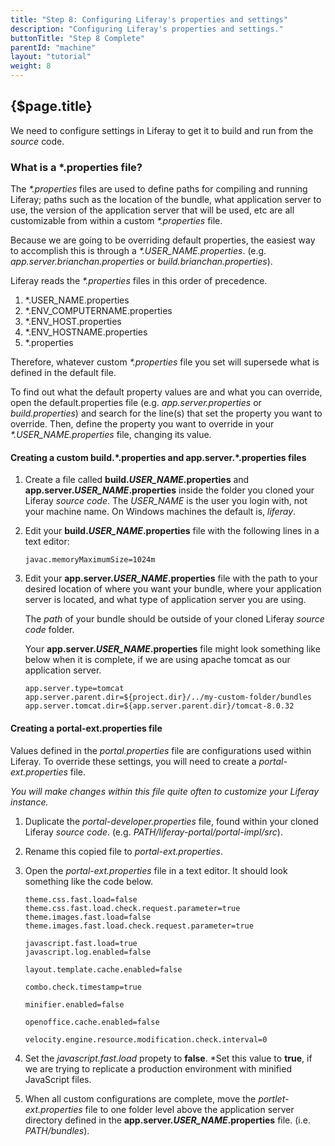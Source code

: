```yaml
---
title: "Step 8: Configuring Liferay's properties and settings"
description: "Configuring Liferay's properties and settings."
buttonTitle: "Step 8 Complete"
parentId: "machine"
layout: "tutorial"
weight: 8
---
```


## {$page.title}

We need to configure settings in Liferay to get it to build and run from the *source* code.

### What is a \*.properties file?

The *\*.properties* files are used to define paths for compiling and running Liferay; paths such as the location of the bundle, what application server to use, the version of the application server that will be used, etc are all customizable from within a custom *\*.properties* file.

Because we are going to be overriding default properties, the easiest way to accomplish this is through a *\*.USER_NAME.properties*. (e.g. *app.server.brianchan.properties* or *build.brianchan.properties*).

Liferay reads the *\*.properties* files in this order of precedence.
1. *.USER_NAME.properties
2. *.ENV_COMPUTERNAME.properties
3. *.ENV_HOST.properties
4. *.ENV_HOSTNAME.properties
5. *.properties

Therefore, whatever custom *\*.properties* file you set will supersede what is defined in the default file.

To find out what the default property values are and what you can override, open the default.properties file (e.g. *app.server.properties* or *build.properties*) and search for the line(s) that set the property you want to override. Then, define the property you want to override in your *\*.USER_NAME.properties* file, changing its value.

#### Creating a custom build.\*.properties and app.server.\*.properties files

1. Create a file called **build._USER\_NAME_.properties** and **app.server._USER\_NAME_.properties** inside the folder you cloned your Liferay *source code*.
    The *USER_NAME* is the user you login with, not your machine name. On Windows machines the default is, *liferay*.
2. Edit your **build._USER\_NAME_.properties** file with the following lines in a text editor:

    ```shell
    javac.memoryMaximumSize=1024m
    ```
3. Edit your **app.server._USER\_NAME_.properties** file with the path to your desired location of where you want your bundle, where your application server is located, and what type of application server you are using.

    The *path* of your bundle should be outside of your cloned Liferay *source code* folder.

    Your **app.server._USER\_NAME_.properties** file might look something like below when it is complete, if we are using apache tomcat as our application server.

    ```shell
    app.server.type=tomcat
    app.server.parent.dir=${project.dir}/../my-custom-folder/bundles
    app.server.tomcat.dir=${app.server.parent.dir}/tomcat-8.0.32
    ```

#### Creating a portal-ext.properties file

Values defined in the *portal.properties* file are configurations used within Liferay. To override these settings, you will need to create a *portal-ext.properties* file.

*You will make changes within this file quite often to customize your Liferay instance.*

1. Duplicate the *portal-developer.properties* file, found within your cloned Liferay *source code*.  (e.g. *PATH/liferay-portal/portal-impl/src*).
2. Rename this copied file to *portal-ext.properties*.
3. Open the *portal-ext.properties* file in a text editor. It should look something like the code below.

    ```shell
    theme.css.fast.load=false
    theme.css.fast.load.check.request.parameter=true
    theme.images.fast.load=false
    theme.images.fast.load.check.request.parameter=true

    javascript.fast.load=true
    javascript.log.enabled=false

    layout.template.cache.enabled=false

    combo.check.timestamp=true

    minifier.enabled=false

    openoffice.cache.enabled=false

    velocity.engine.resource.modification.check.interval=0
    ```
4. Set the *javascript.fast.load* propety to **false**. *Set this value to **true**, if we are trying to replicate a production environment with minified JavaScript files.
5. When all custom configurations are complete, move the *portlet-ext.properties* file to one folder level above the application server directory defined in the **app.server._USER\_NAME_.properties** file. (i.e. *PATH/bundles*).